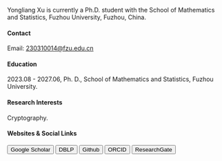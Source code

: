 Yongliang Xu is currently a Ph.D. student with the School of Mathematics and Statistics, Fuzhou University, Fuzhou, China.

#### Contact

Email: 230310014@fzu.edu.cn

#### Education
2023.08 - 2027.06, Ph. D., School of Mathematics and Statistics, Fuzhou University.

#### Research Interests
Cryptography.

#### Websites & Social Links

<button onclick="window.location.href='https://scholar.google.com.hk/citations?user=dFNgjV4AAAAJ&hl=en&oi=sra'">Google Scholar</button>
<button onclick="window.location.href='https://dblp.org/pid/308/7067.html'">DBLP</button>
<button onclick="window.location.href='https://github.com/ylxu98'">Github</button>
<button onclick="window.location.href='https://orcid.org/0000-0001-7571-5498'">ORCID</button>
<button onclick="window.location.href='https://www.researchgate.net/profile/Yongliang-Xu-2'">ResearchGate</button>

